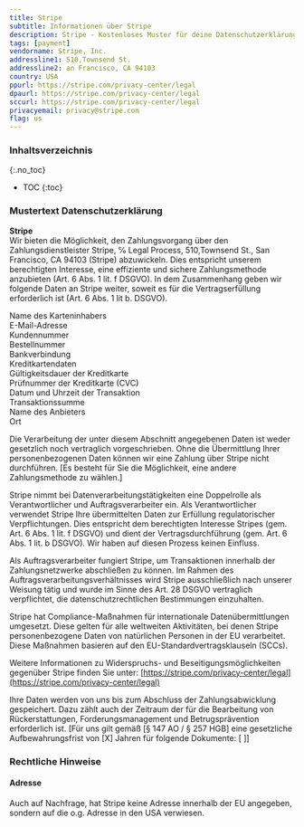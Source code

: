 ```yaml
---
title: Stripe
subtitle: Informationen über Stripe
description: Stripe - Kostenloses Muster für deine Datenschutzerklärung inkl. technischer und juristischer Hinweise.
tags: [payment]
vendorname: Stripe, Inc.
addressline1: 510,Townsend St.
addressline2: an Francisco, CA 94103
country: USA
ppurl: https://stripe.com/privacy-center/legal
dpaurl: https://stripe.com/privacy-center/legal
sccurl: https://stripe.com/privacy-center/legal
privacyemail: privacy@stripe.com
flag: us
---
```

### Inhaltsverzeichnis
{:.no_toc}
* TOC
{:toc}

### Mustertext Datenschutzerklärung
**Stripe**  
Wir bieten die Möglichkeit, den Zahlungsvorgang über den Zahlungsdienstleister Stripe, ℅ Legal Process, 510,Townsend St., San Francisco, CA 94103 (Stripe) abzuwickeln. Dies entspricht unserem berechtigten Interesse, eine effiziente und sichere Zahlungsmethode anzubieten (Art. 6 Abs. 1 lit. f DSGVO). In dem Zusammenhang geben wir folgende Daten an Stripe weiter, soweit es für die Vertragserfüllung erforderlich ist (Art. 6 Abs. 1 lit b. DSGVO).

Name des Karteninhabers  
E-Mail-Adresse  
Kundennummer  
Bestellnummer  
Bankverbindung  
Kreditkartendaten  
Gültigkeitsdauer der Kreditkarte  
Prüfnummer der Kreditkarte (CVC)  
Datum und Uhrzeit der Transaktion  
Transaktionssumme  
Name des Anbieters  
Ort

Die Verarbeitung der unter diesem Abschnitt angegebenen Daten ist weder gesetzlich noch vertraglich vorgeschrieben. Ohne die Übermittlung Ihrer personenbezogenen Daten können wir eine Zahlung über Stripe nicht durchführen. [Es besteht für Sie die Möglichkeit, eine andere Zahlungsmethode zu wählen.]

Stripe nimmt bei Datenverarbeitungstätigkeiten eine Doppelrolle als Verantwortlicher und Auftragsverarbeiter ein. Als Verantwortlicher verwendet Stripe Ihre übermittelten Daten zur Erfüllung regulatorischer Verpflichtungen. Dies entspricht dem berechtigten Interesse Stripes (gem. Art. 6 Abs. 1 lit. f DSGVO) und dient der Vertragsdurchführung (gem. Art. 6 Abs. 1 lit. b DSGVO). Wir haben auf diesen Prozess keinen Einfluss.

Als Auftragsverarbeiter fungiert Stripe, um Transaktionen innerhalb der Zahlungsnetzwerke abschließen zu können. Im Rahmen des Auftragsverarbeitungsverhältnisses wird Stripe ausschließlich nach unserer Weisung tätig und wurde im Sinne des Art. 28 DSGVO vertraglich verpflichtet, die datenschutzrechtlichen Bestimmungen einzuhalten.

Stripe hat Compliance-Maßnahmen für internationale Datenübermittlungen umgesetzt. Diese gelten für alle weltweiten Aktivitäten, bei denen Stripe personenbezogene Daten von natürlichen Personen in der EU verarbeitet. Diese Maßnahmen basieren auf den EU-Standardvertragsklauseln (SCCs).

Weitere Informationen zu Widerspruchs- und Beseitigungsmöglichkeiten gegenüber Stripe finden Sie unter: [https://stripe.com/privacy-center/legal](https://stripe.com/privacy-center/legal)

Ihre Daten werden von uns bis zum Abschluss der Zahlungsabwicklung gespeichert. Dazu zählt auch der Zeitraum der für die Bearbeitung von Rückerstattungen, Forderungsmanagement und Betrugsprävention erforderlich ist. [Für uns gilt gemäß [§ 147 AO / § 257 HGB] eine gesetzliche Aufbewahrungsfrist von [X] Jahren für folgende Dokumente: [ ]]

### Rechtliche Hinweise
#### Adresse
Auch auf Nachfrage, hat Stripe keine Adresse innerhalb der EU angegeben, sondern auf die o.g. Adresse in den USA verwiesen.